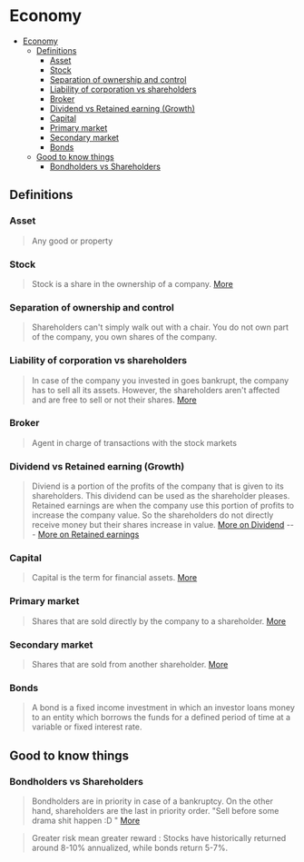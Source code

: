 # Economy

- [Economy](#economy)
    - [Definitions](#definitions)
        - [Asset](#asset)
        - [Stock](#stock)
        - [Separation of ownership and control](#separation-of-ownership-and-control)
        - [Liability of corporation vs shareholders](#liability-of-corporation-vs-shareholders)
        - [Broker](#broker)
        - [Dividend vs Retained earning (Growth)](#dividend-vs-retained-earning-growth)
        - [Capital](#capital)
        - [Primary market](#primary-market)
        - [Secondary market](#secondary-market)
        - [Bonds](#bonds)
    - [Good to know things](#good-to-know-things)
        - [Bondholders vs Shareholders](#bondholders-vs-shareholders)

## Definitions

### Asset
> Any good or property

### Stock
 > Stock is a share in the ownership of a company. 
 [More](https://www.investopedia.com/terms/s/stock.asp)
 
### Separation of ownership and control
> Shareholders can't simply walk out with a chair. You do not own part of the company, you own shares of the company.

### Liability of corporation vs shareholders
> In case of the company you invested in goes bankrupt, the company has to sell all its assets. However, the shareholders aren't affected and are free to sell or not their shares.  [More](https://www.investopedia.com/terms/l/liability.asp)

### Broker
> Agent in charge of transactions with the stock markets

### Dividend vs Retained earning (Growth)
> Diviend is a portion of the profits of the company that is given to its shareholders. This dividend can be used as the shareholder pleases. Retained earnings are when the company use this portion of profits to increase the company value. So the shareholders do not directly receive money but their shares increase in value.
>[More on Dividend](https://www.investopedia.com/terms/d/dividend.asp) --- [More on Retained earnings](https://www.investopedia.com/terms/r/retainedearnings.asp)

### Capital
>Capital is the term for financial assets. [More](https://www.investopedia.com/terms/c/capital.asp)

### Primary market
> Shares that are sold directly by the company to a shareholder. [More](https://www.investopedia.com/terms/p/primarymarket.asp)

### Secondary market
> Shares that are sold from another shareholder. [More](https://www.investopedia.com/terms/s/secondarymarket.asp)

### Bonds
>A bond is a fixed income investment in which an investor loans money to an entity which borrows the funds for a defined period of time at a variable or fixed interest rate. 

## Good to know things

### Bondholders vs Shareholders
> Bondholders are in priority in case of a bankruptcy. On the other hand, shareholders are the last in priority order. "Sell before some drama shit happen :D "
[More](https://www.investopedia.com/terms/b/bond.asp)

> Greater risk mean greater reward : Stocks have historically returned around 8-10% annualized, while bonds return 5-7%.

